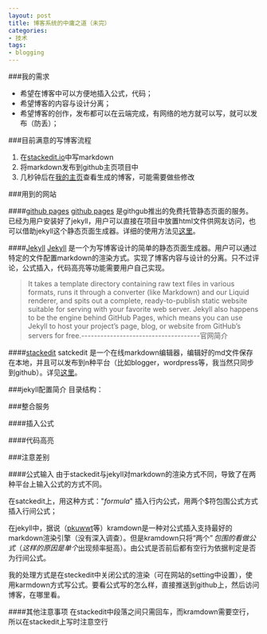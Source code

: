 ```yaml
---
layout: post
title: 博客系统的中庸之道（未完）
categories: 
- 技术
tags: 
- blogging
---
```


###我的需求
- 希望在博客中可以方便地插入公式，代码；
- 希望博客的内容与设计分离；
- 希望博客的创作，发布都可以在云端完成，有网络的地方就可以写，就可以发布（防丢）；

###目前满意的写博客流程
 1. 在[stackedit.io](stackedit.io)中写markdown
 2. 将markdown发布到github主页项目中
 3. 几秒钟后在[我的主页](www.timqian.com)查看生成的博客，可能需要做些修改
 
###用到的网站

####[github pages](https://pages.github.com/)
[github pages](https://pages.github.com/) 是githgub推出的免费托管静态页面的服务。已经为用户安装好了jekyll，用户可以直接在项目中放置html文件供网友访问，也可以借助jekyll这个静态页面生成器。详细的使用方法见[这里](https://pages.github.com/)。

####[Jekyll](http://jekyllrb.com/)
[Jekyll](http://jekyllrb.com/) 是一个为写博客设计的简单的静态页面生成器。用户可以通过特定的文件配置markdown的渲染方式。实现了博客内容与设计的分离。只不过评论，公式插入，代码高亮等功能需要用户自己实现。

> It takes a template directory containing raw text files in various formats, runs it through a converter (like Markdown) and our Liquid renderer, and spits out a complete, ready-to-publish static website suitable for serving with your favorite web server. Jekyll also happens to be the engine behind GitHub Pages, which means you can use Jekyll to host your project’s page, blog, or website from GitHub’s servers for free.-------------------------------------官网简介

####[stackedit](https://stackedit.io)
satckedit 是一个在线markdown编辑器，编辑好的md文件保存在本地，并且可以发布到n种平台（比如blogger，wordpress等，我当然只同步到github）。详见[这里](https://stackedit.io)。

###jekyll配置简介
目录结构：

###整合服务

####插入公式

####代码高亮



###注意差别

####公式输入
由于stackedit与jekyll对markdown的渲染方式不同，导致了在两种平台上输入公式的方式不同。

在satckedit上，用这种方式："$formula$" 插入行内公式，用两个$符包围公式方式插入行间公式；

在jekyll中，据说（[pkuwwt](http://www.pkuwwt.tk/linux/2013-12-03-jekyll-using-mathjax/)等）kramdown是一种对公式插入支持最好的markdown渲染引擎（没有深入调查）。但是kramdown只将“两个$”包围的看做公式（这样的原因是单个$出现频率挺高）。由公式是否前后都有空行为依据判定是否为行间公式。

我的处理方式是在steckedit中关闭公式的渲染（可在网站的setting中设置），使用karmdown方式写公式。要看公式写的怎么样，直接推送到github上，然后访问博客，在哪里看。

####其他注意事项
在stackedit中段落之间只需回车，而kramdown需要空行，所以在stackedit上写时注意空行